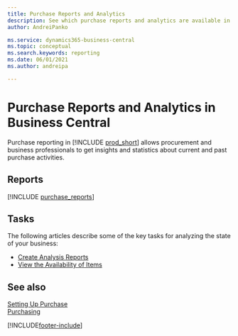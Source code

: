 ```yaml
---
title: Purchase Reports and Analytics
description: See which purchase reports and analytics are available in the standard version of Business Central so that you can keep track of your business.
author: AndreiPanko

ms.service: dynamics365-business-central
ms.topic: conceptual
ms.search.keywords: reporting
ms.date: 06/01/2021
ms.author: andreipa

---
```

# Purchase Reports and Analytics in Business Central

Purchase reporting in [!INCLUDE [prod_short](includes/prod_short.md)] allows procurement and business professionals to get insights and statistics about current and past purchase activities.  

## Reports
[!INCLUDE [purchase_reports](includes/purchase-reports-include.md)]

## Tasks
The following articles describe some of the key tasks for analyzing the state of your business:

* [Create Analysis Reports](bi-how-create-analysis-views-reports.md)  
* [View the Availability of Items](inventory-how-availability-overview.md)  


## See also
[Setting Up Purchase](purchasing-setup-purchasing.md)  
[Purchasing](purchasing-manage-purchasing.md)  

[!INCLUDE[footer-include](includes/footer-banner.md)]
